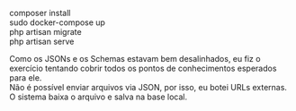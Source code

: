 composer install  
sudo docker-compose up  
php artisan migrate  
php artisan serve  
  
Como os JSONs e os Schemas estavam bem desalinhados, eu fiz o exercício tentando cobrir todos os pontos de conhecimentos esperados para ele.  
Não é possível enviar arquivos via JSON, por isso, eu botei URLs externas. O sistema baixa o arquivo e salva na base local.